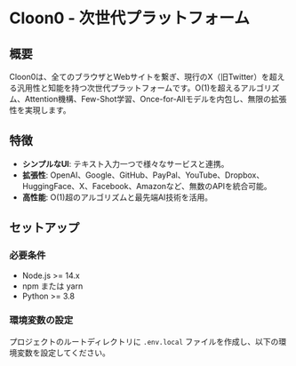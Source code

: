 # Cloon0 - 次世代プラットフォーム

## 概要

Cloon0は、全てのブラウザとWebサイトを繋ぎ、現行のX（旧Twitter）を超える汎用性と知能を持つ次世代プラットフォームです。O(1)を超えるアルゴリズム、Attention機構、Few-Shot学習、Once-for-Allモデルを内包し、無限の拡張性を実現します。

## 特徴

- **シンプルなUI**: テキスト入力一つで様々なサービスと連携。
- **拡張性**: OpenAI、Google、GitHub、PayPal、YouTube、Dropbox、HuggingFace、X、Facebook、Amazonなど、無数のAPIを統合可能。
- **高性能**: O(1)超のアルゴリズムと最先端AI技術を活用。

## セットアップ

### 必要条件

- Node.js >= 14.x
- npm または yarn
- Python >= 3.8

### 環境変数の設定

プロジェクトのルートディレクトリに `.env.local` ファイルを作成し、以下の環境変数を設定してください。
